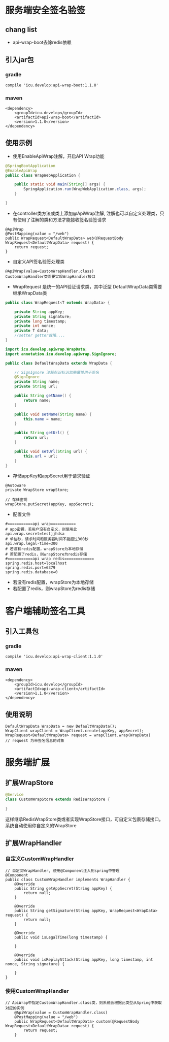 # 服务端安全签名验签

## chang list
- api-wrap-boot去除redis依赖

## 引入jar包
### gradle
```
compile 'icu.develop:api-wrap-boot:1.1.0'
```
### maven
```
<dependency>
    <groupId>icu.develop</groupId>
    <artifactId>api-wrap-boot</artifactId>
    <version>1.1.0</version>
</dependency>
```
## 使用示例

- 使用EnableApiWrap注解，开启API Wrap功能 
```java
@SpringBootApplication
@EnableApiWrap
public class WrapWebApplication {

    public static void main(String[] args) {
        SpringApplication.run(WrapWebApplication.class, args);
    }

}
```

- 在controller类方法或类上添加@ApiWrap注解, 注解也可以自定义处理类，只有使用了注解的类和方法才能接收签名验签请求
```
@ApiWrap
@PostMapping(value = "/web")
public WrapRequest<DefaultWrapData> web(@RequestBody WrapRequest<DefaultWrapData> request) {
    return request;
}
```

- 自定义API签名验签处理类
```
@ApiWrap(value=CustomWrapHandler.class)
CustomWrapHandler类需要实现WrapHandler接口
```

- WrapRequest<DefaultWrapData> 是统一的API验证请求类，其中泛型 DefaultWrapData类需要继承WrapData类
```java
public class WrapRequest<T extends WrapData> {

    private String appKey;
    private String signature;
    private long timestamp;
    private int nonce;
    private T data;
    //setter getter省略.... 
}
```

```java
import icu.develop.apiwrap.WrapData;
import annotation.icu.develop.apiwrap.SignIgnore;

public class DefaultWrapData extends WrapData {

    // SignIgnore 注解标识标识忽略属性用于签名
    @SignIgnore
    private String name;
    private String url;

    public String getName() {
        return name;
    }

    public void setName(String name) {
        this.name = name;
    }

    public String getUrl() {
        return url;
    }

    public void setUrl(String url) {
        this.url = url;
    }
}

```

- 存储appKey和appSecret用于请求验证
```
@Autoware
private WrapStore wrapStore;

// 存储密钥
wrapStore.putSecret(appKey, appSecret);

```

- 配置文件
```
#===========api wrap===========
# app密钥，若用户没有自定义，则使用此
api.wrap.secret=testjjhdsa
# 单位秒，请求时间和服务器时间不能超过300秒
api.wrap.legal-time=300
# 若没有redis配置，wrapStore为本地存储
# 若配置了redis，则wrapStore为redis存储
#===========api wrap redis=============
spring.redis.host=localhost
spring.redis.port=6379
spring.redis.database=0
```
- 若没有redis配置，wrapStore为本地存储
- 若配置了redis，则wrapStore为redis存储

# 客户端辅助签名工具

## 引入工具包
### gradle
```
compile 'icu.develop:api-wrap-client:1.1.0'
```
### maven
```
<dependency>
    <groupId>icu.develop</groupId>
    <artifactId>api-wrap-client</artifactId>
    <version>1.1.0</version>
</dependency>
```
## 使用说明
```
DefaultWrapData WrapData = new DefaultWrapData(); 
WrapClient wrapClient = WrapClient.create(appKey, appSecret);
WrapRequest<DefaultWrapData> request = wrapClient.wrap(WrapData)
// request 为带签名信息的对象
```

# 服务端扩展
## 扩展WrapStore

```java
@Service
class CustomWrapStore extends RedisWrapStore {
    
}
```
这样继承RedisWrapStore类或者实现WrapStore接口，可自定义包裹存储接口。系统自动使用你自定义的WrapStore

## 扩展WrapHandler
### 自定义CustomWrapHandler
```
// 自定义WrapHandler, 使用@Component注入到spring中管理
@Component
public class CustomWrapHandler implements WrapHandler {
    @Override
    public String getAppSecret(String appKey) {
        return null;
    }

    @Override
    public String getSignature(String appKey, WrapRequest<WrapData> request) {
        return null;
    }

    @Override
    public void isLegalTime(long timestamp) {

    }

    @Override
    public void isReplayAttack(String appKey, long timestamp, int nonce, String signature) {

    }
}
```
### 使用CustomWrapHandler
```
// ApiWrap中指定CustomWrapHandler.class类，则系统会根据此类型从Spring中获取对应的实例
    @ApiWrap(value = CustomWrapHandler.class)
    @PostMapping(value = "/web")
    public WrapRequest<DefaultWrapData> custom(@RequestBody WrapRequest<DefaultWrapData> request) {
        return request;
    }
```

